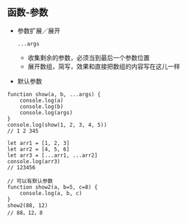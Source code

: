 ## 函数-参数

- 参数扩展／展开

   

  ```
  ...args
  ```

  - 收集剩余的参数，必须当到最后一个参数位置
  - 展开数组，简写，效果和直接把数组的内容写在这儿一样

- 默认参数

```
function show(a, b, ...args) {
    console.log(a)
    console.log(b)
    console.log(args)
}
console.log(show(1, 2, 3, 4, 5))
// 1 2 345

let arr1 = [1, 2, 3]
let arr2 = [4, 5, 6]
let arr3 = [...arr1, ...arr2]
console.log(arr3)
// 123456

// 可以有默认参数
function show2(a, b=5, c=8) {
    console.log(a, b, c)
}
show2(88, 12)
// 88，12，8

```

